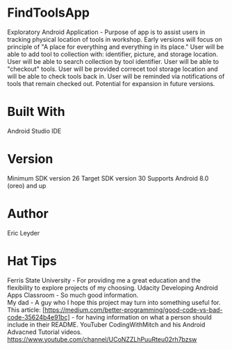 # FindToolsApp
 Exploratory Android Application - Purpose of app is to assist users in tracking physical location of tools in workshop.  Early versions will focus on principle of "A place for everything and everything in its place."  User will be able to add tool to collection with: identifier, picture, and storage location.  User will be able to search collection by tool identifier.  User will be able to "checkout" tools.  User will be provided correcet tool storage location and will be able to check tools back in.  User will be reminded via notifications of tools that remain checked out.  Potential for expansion in future versions.
 
 # Built With
 Android Studio IDE
 
 # Version
 Minimum SDK version 26
 Target SDK version 30
 Supports Android 8.0 (oreo) and up
 
 # Author
 Eric Leyder
 
 # Hat Tips
 Ferris State University - For providing me a great education and the flexibility to explore projects of my choosing.
 Udacity Developing Android Apps Classroom - So much good information.  
 My dad - A guy who I hope this project may turn into something useful for.
 This article: [https://medium.com/better-programming/good-code-vs-bad-code-35624b4e91bc] - for having information on what a person should include in their README.
 YouTuber CodingWithMitch and his Android Advacned Tutorial videos. https://www.youtube.com/channel/UCoNZZLhPuuRteu02rh7bzsw
